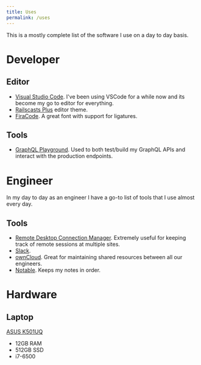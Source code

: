 ```yaml
---
title: Uses
permalink: /uses
---
```


This is a mostly complete list of the software I use on a day to day basis.

# Developer

## Editor

 - [Visual Studio Code](https://code.visualstudio.com/). I've been using VSCode for a while now and its become my go to editor for everything.
 - [Railscasts Plus](https://marketplace.visualstudio.com/items?itemName=marlosirapuan.vscode-theme-railscasts-plus) editor theme.
 - [FiraCode](https://github.com/tonsky/FiraCode). A great font with support for ligatures.

## Tools

 - [GraphQL Playground](https://github.com/prisma/graphql-playground). Used to both test/build my GraphQL APIs and interact with the production endpoints.

# Engineer

In my day to day as an engineer I have a go-to list of tools that I use almost every day.

## Tools

 - [Remote Desktop Connection Manager](https://www.microsoft.com/en-gb/download/details.aspx?id=44989). Extremely useful for keeping track of remote sessions at multiple sites.
 - [Slack](https://slack.com/).
 - [ownCloud](https://owncloud.org/). Great for maintaining shared resources between all our engineers.
 - [Notable](https://github.com/notable/notable). Keeps my notes in order.

# Hardware

## Laptop

[ASUS K501UQ](https://www.asus.com/Laptops/K501UQ/)
- 12GB RAM
- 512GB SSD
- i7-6500
